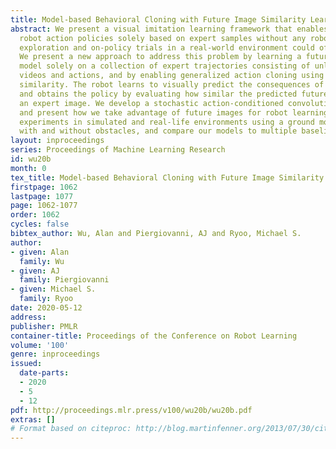 ```yaml
---
title: Model-based Behavioral Cloning with Future Image Similarity Learning
abstract: We present a visual imitation learning framework that enables learning of
  robot action policies solely based on expert samples without any robot trials. Robot
  exploration and on-policy trials in a real-world environment could often be expensive/dangerous.
  We present a new approach to address this problem by learning a future scene prediction
  model solely on a collection of expert trajectories consisting of unlabeled example
  videos and actions, and by enabling generalized action cloning using future image
  similarity. The robot learns to visually predict the consequences of taking an action,
  and obtains the policy by evaluating how similar the predicted future image is to
  an expert image. We develop a stochastic action-conditioned convolutional autoencoder,
  and present how we take advantage of future images for robot learning. We conduct
  experiments in simulated and real-life environments using a ground mobility robot
  with and without obstacles, and compare our models to multiple baseline methods.
layout: inproceedings
series: Proceedings of Machine Learning Research
id: wu20b
month: 0
tex_title: Model-based Behavioral Cloning with Future Image Similarity Learning
firstpage: 1062
lastpage: 1077
page: 1062-1077
order: 1062
cycles: false
bibtex_author: Wu, Alan and Piergiovanni, AJ and Ryoo, Michael S.
author:
- given: Alan
  family: Wu
- given: AJ
  family: Piergiovanni
- given: Michael S.
  family: Ryoo
date: 2020-05-12
address: 
publisher: PMLR
container-title: Proceedings of the Conference on Robot Learning
volume: '100'
genre: inproceedings
issued:
  date-parts:
  - 2020
  - 5
  - 12
pdf: http://proceedings.mlr.press/v100/wu20b/wu20b.pdf
extras: []
# Format based on citeproc: http://blog.martinfenner.org/2013/07/30/citeproc-yaml-for-bibliographies/
---
```

